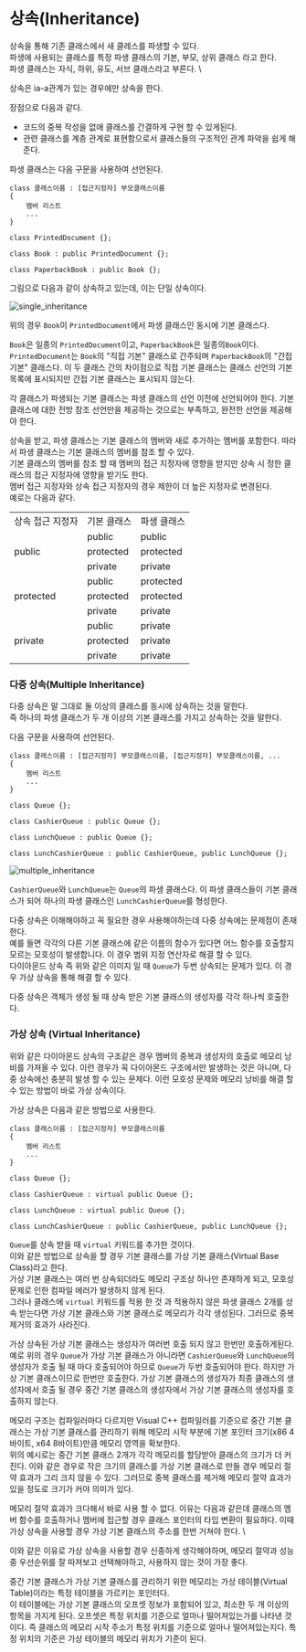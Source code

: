 # 상속(Inheritance)

상속을 통해 기존 클래스에서 새 클레스를 파생할 수 있다. \
파생에 사용되는 클래스를 특정 파생 클래스의 기본, 부모, 상위 클래스 라고 한다. \
파생 클래스는 자식, 하위, 유도, 서브 클래스라고 부른다. \

상속은 ia-a관계가 있는 경우에만 상속을 한다.

장점으로 다음과 같다.
+ 코드의 중복 작성을 없애 클래스를 간결하게 구현 할 수 있게된다.
+ 관련 클래스를 계층 관계로 표현함으로서 클래스들의 구조적인 관계 파악을 쉽게 해준다.

파생 클래스는 다음 구문을 사용하여 선언된다.

```
class 클래스이름 : [접근지정자] 부모클래스이름
{
    멤버 리스트
    ...
}
```
```
class PrintedDocument {};

class Book : public PrintedDocument {};

class PaperbackBook : public Book {};
```

그림으로 다음과 같이 상속하고 있는데, 이는 단일 상속이다.

![single_inheritance](https://learn.microsoft.com/ko-kr/cpp/cpp/media/vc38xj1.gif?view=msvc-170)

위의 경우 `Book`이 `PrintedDocument`에서 파생 클래스인 동시에 기본 클래스다.

`Book`은 일종의 `PrintedDocument`이고, `PaperbackBook`은 일종의`Book`이다. \
`PrintedDocument`는 `Book`의 "직접 기본" 클래스로 간주되며 `PaperbackBook`의 "간접 기본" 클래스다. 이 두 클래스 간의 차이점으로 직접 기본 클래스는 클래스 선언의 기본 목록에 표시되지만 간접 기본 클래스는 표시되지 않는다.

각 클래스가 파생되는 기본 클래스는 파생 클래스의 선언 이전에 선언되어야 한다. 기본 클래스에 대한 전방 참조 선언만을 제공하는 것으로는 부족하고, 완전한 선언을 제공해야 한다.

상속을 받고, 파생 클래스는 기본 클래스의 멤버와 새로 추가하는 멤버를 포함한다. 따라서 파생 클래스는 기본 클래스의 멤버를 참조 할 수 있다. \
기본 클래스의 멤버를 참조 할 때 멤버의 접근 지정자에 영향을 받지만 상속 시 정한 클래스의 접근 지정자에 영향을 받기도 한다. \
멤버 접근 지정자와 상속 접근 지정자의 경우 제한이 더 높은 지정자로 변경된다. \
예로는 다음과 같다.

<table>
    <tr>
        <td>상속 접근 지정자</td>
        <td>기본 클래스</td>
        <td>파생 클래스</td>
    </tr>
    <tr>
        <td rowspan="3">public</td>
        <td>public</td>
        <td>public</td>
    </tr>
    <tr>
        <td>protected</td>
        <td>protected</td>
    </tr>
    <tr>
        <td>private</td>
        <td>private</td>
    </tr>
        <tr>
        <td rowspan="3">protected</td>
        <td>public</td>
        <td>protected</td>
    </tr>
    <tr>
        <td>protected</td>
        <td>protected</td>
    </tr>
    <tr>
        <td>private</td>
        <td>private</td>
    </tr>
        </tr>
        <tr>
        <td rowspan="3">private</td>
        <td>public</td>
        <td>private</td>
    </tr>
    <tr>
        <td>protected</td>
        <td>private</td>
    </tr>
    <tr>
        <td>private</td>
        <td>private</td>
    </tr>
</table>

### 다중 상속(Multiple Inheritance)

다중 상속은 말 그대로 둘 이상의 클래스를 동시에 상속하는 것을 말한다. \
즉 하나의 파생 클래스가 두 개 이상의 기본 클래스를 가지고 상속하는 것을 말한다.

다음 구문을 사용하여 선언된다.

```
class 클래스이름 : [접근지정자] 부모클래스이름, [접근지정자] 부모클래스이름, ...
{
    멤버 리스트
    ...
}
```
```
class Queue {};

class CashierQueue : public Queue {};

class LunchQueue : public Queue {};

class LunchCashierQueue : public CashierQueue, public LunchQueue {};
```

![multiple_inheritance](https://learn.microsoft.com/ko-kr/cpp/cpp/media/vc38xp1.gif?view=msvc-170)

`CashierQueue`와 `LunchQueue`는 `Queue`의 파생 클래스다. 이 파생 클래스들이 기본 클래스가 되어 하나의 파생 클래스인 `LunchCashierQueue`를 형성한다.

다중 상속은 이해해야하고 꼭 필요한 경우 사용해야하는데 다중 상속에는 문제점이 존재한다. \
예를 들면 각각의 다른 기본 클래스에 같은 이름의 함수가 있다면 어느 함수를 호출할지 모르는 모호성이 발생합니다. 이 경우 범위 지정 연산자로 해결 할 수 있다. \
다이아몬드 상속 즉 위와 같은 이미지 일 때 `Queue`가 두번 상속되는 문제가 있다. 이 경우 가상 상속을 통해 해결 할 수 있다.

다중 상속은 객체가 생성 될 때 상속 받은 기본 클래스의 생성자를 각각 하나씩 호출한다.

### 가상 상속 (Virtual Inheritance)

위와 같은 다이아몬드 상속의 구조같은 경우 멤버의 중복과 생성자의 호출로 메모리 낭비를 가져올 수 있다. 이런 경우가 꼭 다이아몬드 구조에서만 발생하는 것은 아니며, 다중 상속에선 충분히 발생 할 수 있는 문제다. 이런 모호성 문제와 메모리 낭비를 해결 할 수 있는 방법이 바로 가상 상속이다.

가상 상속은 다음과 같은 방법으로 사용한다.
```
class 클래스이름 : [접근지정자] 부모클래스이름
{
    멤버 리스트
    ...
}
```

```
class Queue {};

class CashierQueue : virtual public Queue {};

class LunchQueue : virtual public Queue {};

class LunchCashierQueue : public CashierQueue, public LunchQueue {};
```

`Queue`를 상속 받을 때 `virtual` 키워드를 추가한 것이다. \
이와 같은 방법으로 상속을 할 경우 기본 클래스를 가상 기본 클래스(Virtual Base Class)라고 한다. \
가상 기본 클래스는 여러 번 상속되더라도 메모리 구조상 하나만 존재하게 되고, 모호성 문제로 인한 컴파일 에러가 발생하지 않게 된다. \
그러나 클래스에 `virtual` 키워드를 적용 한 것 과 적용하지 않은 파생 클래스 2개를 상속 받는다면 가상 기본 클래스와 기본 클래스로 메모리가 각각 생성된다. 그러므로 중복 제거의 효과가 사라진다.

가상 상속된 가상 기본 클래스는 생성자가 여러번 호출 되지 않고 한번만 호출하게된다. \
예로 위의 경우 `Queue`가 가상 기본 클래스가 아니라면 `CashierQueue`와 `LunchQueue`의 생성자가 호출 될 때 마다 호출되어야 하므로 `Queue`가 두번 호출되어야 한다. 하지만 가상 기본 클래스이므로 한번만 호출한다.
가상 기본 클래스의 생성자가 최종 클래스의 생성자에서 호출 될 경우 중간 기본 클래스의 생성자에서 가상 기본 클래스의 생성자를 호출하지 않는다.

메모리 구조는 컴파일러마다 다르지만 Visual C++ 컴파일러를 기준으로 중간 기본 클래스는 가상 기본 클래스를 관리하기 위해 메모리 시작 부분에 기본 포인터 크기(x86 4바이트, x64 8바이트)만큼 메모리 영역을 확보한다. \
위의 예시로는 중간 기본 클래스 2개가 각각 메모리를 할당받아 클래스의 크기가 더 커진다. 이와 같은 경우로 작은 크기의 클래스를 가상 기본 클래스로 만들 경우 메모리 절약 효과가 그리 크지 않을 수 있다. 그러므로 중복 클래스를 제거해 메모리 절약 효과가 있을 정도로 크기가 커야 의미가 있다.

메모리 절약 효과가 크다해서 바로 사용 할 수 없다. 이유는 다음과 같은데 클래스의 멤버 함수를 호출하거나 멤버에 접근할 경우 클래스 포인터의 타입 변환이 필요하다. 이때 가상 상속을 사용할 경우 가상 기본 클래스의 주소를 한번 거쳐야 한다. \

이와 같은 이유로 가상 상속을 사용할 경우 신중하게 생각해야하며, 메모리 절약과 성능 중 우선순위를 잘 따져보고 선택해야하고, 사용하지 않는 것이 가장 좋다.

중간 기본 클래스가 가상 기본 클래스를 관리하기 위한 메모리는 가상 테이블(Virtual Table)이라는 특정 테이블을 가르키는 포인터다. \
이 테이블에는 가상 기본 클래스의 오프셋 정보가 포함되어 있고, 최소한 두 개 이상의 항목을 가지게 된다.
오프셋은 특정 위치를 기준으로 얼마나 떨어져있는가를 나타낸 것이다. 즉 클래스의 메모리 시작 주소가 특정 위치를 기준으로 얼마나 떨어져있는지다. 특정 위치의 기준은 가상 테이블의 메모리 위치가 기준이 된다.

